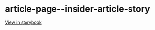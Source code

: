 # article-page--insider-article-story

[View in storybook](https://raw.githack.com/Independent-Digital-News-and-Media-Ltd/standard-pwamp-sb/PR-822-sb/index.html?path=/story/article-page--insider-article-story)